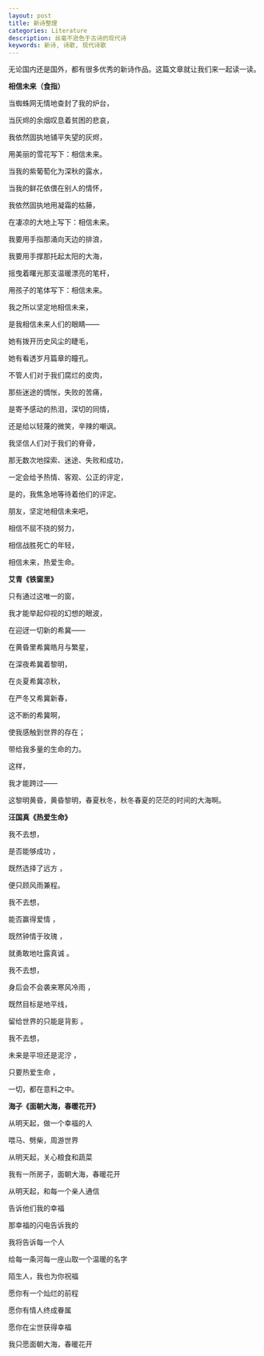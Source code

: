 ```yaml
---
layout: post
title: 新诗整理
categories: Literature
description: 丝毫不逊色于古诗的现代诗
keywords: 新诗, 诗歌, 现代诗歌
---
```


无论国内还是国外，都有很多优秀的新诗作品。这篇文章就让我们来一起读一读。

**相信未来（食指）**

当蜘蛛网无情地查封了我的炉台，

当灰烬的余烟叹息着贫困的悲哀，

我依然固执地铺平失望的灰烬，

用美丽的雪花写下：相信未来。

当我的紫葡萄化为深秋的露水，

当我的鲜花依偎在别人的情怀，

我依然固执地用凝霜的枯藤，

在凄凉的大地上写下：相信未来。

我要用手指那涌向天边的排浪，

我要用手撑那托起太阳的大海，

摇曳着曙光那支温暖漂亮的笔杆，

用孩子的笔体写下：相信未来。

我之所以坚定地相信未来，

是我相信未来人们的眼睛——

她有拨开历史风尘的睫毛，

她有看透岁月篇章的瞳孔。

不管人们对于我们腐烂的皮肉，

那些迷途的惆怅，失败的苦痛，

是寄予感动的热泪，深切的同情，

还是给以轻蔑的微笑，辛辣的嘲讽。

我坚信人们对于我们的脊骨，

那无数次地探索、迷途、失败和成功，

一定会给予热情、客观、公正的评定，

是的，我焦急地等待着他们的评定。

朋友，坚定地相信未来吧，

相信不屈不挠的努力，

相信战胜死亡的年轻，

相信未来，热爱生命。

**艾青《铁窗里》**

只有通过这唯一的窗，

我才能举起仰视的幻想的眼波，

在迎迓一切新的希冀——

在黄昏里希冀皓月与繁星，

在深夜希冀着黎明，

在炎夏希冀凉秋，

在严冬又希冀新春，

这不断的希冀啊，

使我感触到世界的存在；

带给我多量的生命的力。

这样，

我才能跨过——

这黎明黄昏，黄昏黎明，春夏秋冬，秋冬春夏的茫茫的时间的大海啊。

**汪国真《热爱生命》**

我不去想，

是否能够成功 ，

既然选择了远方 ，

便只顾风雨兼程。

我不去想，

能否赢得爱情 ，

既然钟情于玫瑰 ，

就勇敢地吐露真诚 。

我不去想，

身后会不会袭来寒风冷雨 ，

既然目标是地平线，

留给世界的只能是背影 。

我不去想，

未来是平坦还是泥泞 ，

只要热爱生命 ，

一切，都在意料之中。

**海子《面朝大海，春暖花开》**

从明天起，做一个幸福的人

喂马、劈柴，周游世界

从明天起，关心粮食和蔬菜

我有一所房子，面朝大海，春暖花开

从明天起，和每一个亲人通信

告诉他们我的幸福

那幸福的闪电告诉我的

我将告诉每一个人

给每一条河每一座山取一个温暖的名字

陌生人，我也为你祝福

愿你有一个灿烂的前程

愿你有情人终成眷属

愿你在尘世获得幸福

我只愿面朝大海，春暖花开
